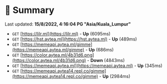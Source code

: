 # 📖 Summary
Last updated: **15/8/2022, 4:16:04 PG "Asia/Kuala_Lumpur"**

- `GET` [https://lilr.ml](https://lilr.ml) - **Up** (6095ms)
- `GET` [https://hst.aytea.ml](https://hst.aytea.ml) - **Up** (489ms)
- `GET` [https://memeapi.aytea.ml/gimme](https://memeapi.aytea.ml/gimme) - **Up** (686ms)
- `GET` [https://color.aytea.ml/4b31d6.png](https://color.aytea.ml/4b31d6.png) - **Down** (4843ms)
- `GET` [https://memeapi.aytea.ml](https://memeapi.aytea.ml) - **Up** (345ms)
- `GET` [https://memeapi.aytea14.repl.co/gimme](https://memeapi.aytea14.repl.co/gimme) - **Up** (2984ms)
